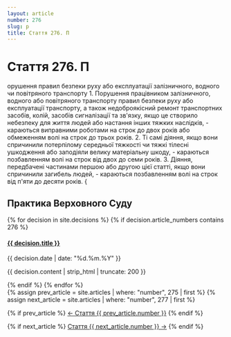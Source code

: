 ```yaml
---
layout: article
number: 276
slug: p
title: Стаття 276. П
---
```


# Стаття 276. П

орушення правил безпеки руху або експлуатації залізничного, водного чи повітряного транспорту 1. Порушення працівником залізничного, водного або повітряного транспорту правил безпеки руху або експлуатації транспорту, а також недоброякісний ремонт транспортних засобів, колій, засобів сигналізації та зв'язку, якщо це створило небезпеку для життя людей або настання інших тяжких наслідків, - караються виправними роботами на строк до двох років або обмеженням волі на строк до трьох років. 2. Ті самі діяння, якщо вони спричинили потерпілому середньої тяжкості чи тяжкі тілесні ушкодження або заподіяли велику матеріальну шкоду, - караються позбавленням волі на строк від двох до семи років. 3. Діяння, передбачені частинами першою або другою цієї статті, якщо вони спричинили загибель людей, - караються позбавленням волі на строк від п'яти до десяти років. {

## Практика Верховного Суду

<div class="decisions-container">
{% for decision in site.decisions %}
  {% if decision.article_numbers contains 276 %}
    <div class="decision-item">
      <h4><a href="{{ decision.url }}">{{ decision.title }}</a></h4>
      <p class="decision-date">{{ decision.date | date: "%d.%m.%Y" }}</p>
      <p class="decision-excerpt">{{ decision.content | strip_html | truncate: 200 }}</p>
    </div>
  {% endif %}
{% endfor %}
</div>

<div class="article-navigation">
  {% assign prev_article = site.articles | where: "number", 275 | first %}
  {% assign next_article = site.articles | where: "number", 277 | first %}
  
  {% if prev_article %}
    <a href="{{ prev_article.url }}" class="prev-article">← Стаття {{ prev_article.number }}</a>
  {% endif %}
  
  {% if next_article %}
    <a href="{{ next_article.url }}" class="next-article">Стаття {{ next_article.number }} →</a>
  {% endif %}
</div>
